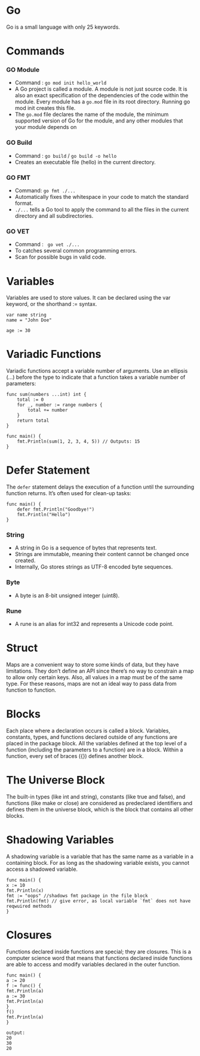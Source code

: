 # Go
Go is a small language with only 25 keywords.

# Commands
### GO Module
- Command : `go mod init hello_world`
- A Go project is called a module. A module is not just source code. It is also an exact specification of the dependencies of the code within the module. Every
module has a `go.mod` file in its root directory. Running go mod init creates this file.
- The `go.mod` file declares the name of the module, the minimum supported version of Go for the module, and any other modules that your module depends on

### GO Build
- Command : `go build` / `go build -o hello`
- Creates an executable file (hello) in the current directory.

### GO FMT
- Command: `go fmt ./...` 
- Automatically fixes the whitespace in your code to match the standard format.
-  `./...` tells a Go tool to apply the command to all the files in the current directory and all subdirectories.
    
### GO VET
- Command :  ` go vet ./...` 
- To catches several common programming errors.
- Scan for possible bugs in valid code.


# Variables
Variables are used to store values. It can be declared using the var keyword, or the shorthand := syntax.
```
var name string
name = "John Doe"

age := 30

```


# Variadic Functions
Variadic functions accept a variable number of arguments. Use an ellipsis (...) before the type to indicate that a function takes a variable number of parameters:
```
func sum(numbers ...int) int {
    total := 0
    for _, number := range numbers {
        total += number
    }
    return total
}

func main() {
    fmt.Println(sum(1, 2, 3, 4, 5)) // Outputs: 15
}

```


# Defer Statement
The `defer` statement delays the execution of a function until the surrounding function returns. It’s often used for clean-up tasks:
```
func main() {
    defer fmt.Println("Goodbye!")
    fmt.Println("Hello")
}

```
 ### String  

- A string in Go is a sequence of bytes that represents text.  
- Strings are immutable, meaning their content cannot be changed once created.  
- Internally, Go stores strings as UTF-8 encoded byte sequences.  

### Byte
- A byte is an 8-bit unsigned integer (uint8).  

### Rune
- A rune is an alias for int32 and represents a Unicode code point.  

# Struct
Maps are a convenient way to store some kinds of data, but they have limitations.
They don’t define an API since there’s no way to constrain a map to allow only certain
keys. Also, all values in a map must be of the same type. For these reasons, maps are
not an ideal way to pass data from function to function.


# Blocks
Each place where a declaration occurs is called a block. Variables, constants, types,
and functions declared outside of any functions are placed in the package block.
All the variables defined at the top level of a function
(including the parameters to a function) are in a block. Within a function, every set of
braces ({}) defines another block.

# The Universe Block
The built-in types (like int and string), constants (like true and false), and functions  (like make or close) are considered as 
predeclared identifiers and defines them in the universe block, which is the block that contains all other blocks.

# Shadowing Variables
A shadowing variable is a variable that has the same name as a variable in a containing
block. For as long as the shadowing variable exists, you cannot access a shadowed
variable.
```
func main() {
x := 10
fmt.Println(x)
fmt := "oops" //shadows fmt package in the file block
fmt.Println(fmt) // give error, as local variable `fmt` does not have reqwuired methods
}
```

# Closures
Functions declared inside functions are special; they are closures. This is a computer
science word that means that functions declared inside functions are able to access
and modify variables declared in the outer function.

```
func main() {
a := 20
f := func() {
fmt.Println(a)
a := 30
fmt.Println(a)
}
f()
fmt.Println(a)
}

output:
20
30
20
```